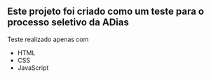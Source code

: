 ## Este projeto foi criado como um teste para o processo seletivo da ADias

Teste realizado apenas com 

* HTML
* CSS
* JavaScript 
